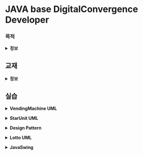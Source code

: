 JAVA base DigitalConvergence Developer
===
### 목적
**<details><summary>정보</summary>**
> * 디지털 기술을 기반으로 다양한 기기의 융합, 네트워크의 융합, 콘텐츠의 융합을 통해 새로운 형태의 제품이나 융합서비스를 창출하기 위하여 기기, 네트워크, 콘텐츠의 기획, 설계, 제작, 운용 및 시험
> * 컴퓨터 프로그래밍 언어로 각 업무에 맞는 소프트웨어의 기능에 관한 설계, 구현 및 테스트를 수행하고, 사용자에게 배포하며, 버전관리를 통해 제품의 성능을 향상시키고, 서비스를 개선
> * 소프트웨어 구현, 소스 코드 인스펙션
> * 애플리케이션 모듈 구현, 인터페이스 구현
> * UI 설계 산출물과 GUI 디자인 가이드를 바탕으로 UI 구현 표준을 수립하고 UI를 제작
> * 데이터베이스 구현을 위하여 DBMS(Data Base Management System)(DataBase Management Systems) 설치, 데이터베이스 생성, 데이터베이스 오브젝트를 계획, 설계하고 구현
> * 관계형 데이터베이스에서 SQL을 사용하여 응용시스템의 요구기능에 적합한 데이터를 정의하고, 조작하며, 제어

</details>

## 교재
  **<details><summary>정보</summary>**

####
> <img src ="image/javabook.jpg" width="230px">

> **03-16 ~ 05, api포함(Collection(List, Set), Map(Hashing), (String, StringBuffer, StringBuilder)), JavaSwing, InnerClass, Anonymous InnerClass, 람다식**

> <img src = "image/sql.jpg" width="230px" height = "300px">

> **~**

> <img src = "image/springInAction.png" width="230px">

> **~**

> <img src = "image/webprogramming.jpg" width = "230px">

> **~**

> <img src = "image/jsp,jquery.png" width = "230px">

> **~**

</details>

## 실습

**<details><summary>VendingMachine UML</summary>**

//VendingMachine has-a Beverage
//VendingMachine has-a Money
|      VendingMachine   |
|:------------|
|**멤버변수**|
|- color : String|
|- balance : int|
|- manufacturer : String|
|- money : Money|
|- coin : Money |
|- coke : Beverage|
|- pepsi : Beverage|
|- powerAde : Beverage|
|- sprite : Beverage|
|- cider : Beverage|
|**static 상수**|
|+ D_COKE : int = 1|
|+ D_PEPSI : int = 2|
|+ D_POWERADE : int = 3|
|+ D_SPRITE : int = 4|
|+ D_CIDER : int = 5|
|**메소드**|
|getters / setters|
|+ VendingMachine(color : String, manufacturer : String, coke : Beverage, pepsi : Beverage, powerAde : Beverage, sprite : Beverage, cider : Beverage, money : Money, Coin : Money)
|+ inputMoneySum() : void|
|+ choicePick() : Beverage|
|- returnDrink(beverage : Beverage, balance : int, drink : int) : Beverage
|+ returnMoney() : int|
|- drinkDecrease(drink : int)|
|- soldOut(number : int) : boolean|
|+ toString() : String|

|Beverage|
|:--------|
|**멤버변수**|
|- name : String |
|- count : int|
|- amount : int|
|**메소드**|
|+ Beverage(name : String, amount : int, count : int)|
|+ Beverage(name : String, amount : int)|
|+ getters/setters|
|+ toString() : String|

|Money|
|:------|
|**멤버변수**|
|- tenThousandM : int|
|- fiveThousandM : int|
|- oneThousandM : int|
|- fiveHundredC : int|
|- oneHundredC : int|
|**메소드**|
|+ getters/setters|
|+ moneySum() : int|
|+ coinSum() : int|
|+ toString() : String|

</details>

**<details><summary>StarUnit UML</summary>**

**((interface)) IPowerUpgrade, IMoveUpgrade, IAllAttack, IHeal**

**((abstract)) Unit**

**((abstract)) GroundUnit is-a Unit**

**((abstract)) AirUnit is-a Unit**

**Zealot is-a GroundUnit is-a IMoveUpgrade,IGroundAttack,IPowerUpgrade**

**Mutallisk is-a AirUnit is-a IAllAttack, IPowerUpgrade**

**Medic is-a GroundUnit is-a IHeal**

**((abstract)) Building**

**((abstract)) MovingBuilding is-a Building**

**Command is-a MovingBuilding**

**Nexus is-a Building**

<img src = "image/StarCraftUML2.png">
<img src = "image/StarCraftUML1.png">

</details>

**<details><summary>Design Pattern</summary>**

**UML**

<img src = "image/Star2UML.PNG">
<img src = "image/StarUML.PNG">

</details>

**<details><Summary>Lotto UML</summary>**
<img src = "image/LottoUML.PNG">
</details>

**<details><Summary>JavaSwing</summary>**
### JFrame Practice

##### Answer1
<img src = "image/JFrame1.JPG">

##### Answer2
<img src = "image/JFrame2.JPG">

##### Answer3
<img src = "image/JFrame3.JPG">

##### Answer4
<img src = "image/JFrame4.JPG">

---

### Event Practice

##### 1. 묵찌빠

<img src = "image/MJB1.PNG">
<img src = "image/MJB2.PNG">
<img src = "image/MJB.PNG">

##### 2. Fruits Dialog

<img src = "image/Grid,mouseEvent.PNG">
<img src = "image/click.png">
<img src = "image/JPopup.png">
<img src = "imgae/mouseClicked.png">

### Team Project
..

---

</details>
